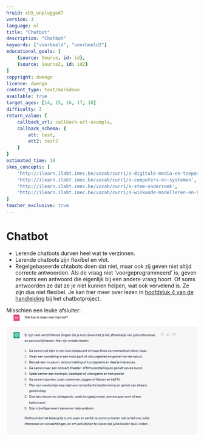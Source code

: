 ```yaml
---
hruid: cb5_unplugged7
version: 3
language: nl
title: "Chatbot"
description: "Chatbot"
keywords: ["voorbeeld", "voorbeeld2"]
educational_goals: [
    {source: Source, id: id}, 
    {source: Source2, id: id2}
]
copyright: dwengo
licence: dwengo
content_type: text/markdown
available: true
target_ages: [14, 15, 16, 17, 18]
difficulty: 3
return_value: {
    callback_url: callback-url-example,
    callback_schema: {
        att: test,
        att2: test2
    }
}
estimated_time: 10
skos_concepts: [
    'http://ilearn.ilabt.imec.be/vocab/curr1/s-digitale-media-en-toepassingen', 
    'http://ilearn.ilabt.imec.be/vocab/curr1/s-computers-en-systemen', 
    'http://ilearn.ilabt.imec.be/vocab/curr1/s-stem-onderzoek', 
    'http://ilearn.ilabt.imec.be/vocab/curr1/s-wiskunde-modelleren-en-heuristiek'
]
teacher_exclusive: true
---
```


# Chatbot

* Lerende chatbots durven heel wat te verzinnen.
* Lerende chatbots zijn flexibel en vlot.
* Regelgebaseerde chtabots doen dat niet, maar ook zij geven niet altijd correcte antwoorden. Als de vraag niet 'voorgeprogrammeerd' is, geven ze soms een antwoord die eigenlijk bij een andere vraag hoort. Of soms antwoorden ze dat ze je niet kunnen helpen, wat ook vervelend is. Ze zijn dus niet flexibel. Je kan hier meer over lezen in [hoofdstuk 4 van de handleiding](https://dwengo.org/assets/files/chatbot/Chatbot_handleiding_eerstedruk.pdf) bij het chatbotproject. 


Misschien een leuke afsluiter:<br>
![ChatGPT geeft tips](embed/chatgptadvieslief.png)
